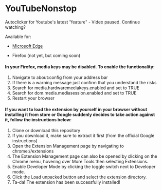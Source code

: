 # YouTubeNonstop


Autoclicker for Youtube's latest "feature" - Video paused. Continue watching?

Available for:

- [Microsoft Edge](https://microsoftedge.microsoft.com/addons/detail/youtube-nonstop/ddobgngkifgapahlheghhckckkcgpikf) 

- Firefox (not yet, but coming soon)

#### In your Firefox, media keys may be disabled. To enable the functionality:

1. Navigate to about:config from your address bar
2. If there is a warning message just confirm that you understand the risks 
3. Search for media.hardwaremediakeys.enabled and set to TRUE
4. Search for dom.media.mediasession.enabled and set to TRUE
5. Restart your browser

#### If you want to load the extension by yourself in your browser without installing it from store or Google suddenly decides to take action against it, follow the instructions below:

1. Clone or download this repository
2. If you download it, make sure to extract it first
   (from the official Google instructions)
3. Open the Extension Management page by navigating to chrome://extensions
4. The Extension Management page can also be opened by clicking on the Chrome menu, hovering over More Tools then selecting Extensions.
5. Enable Developer Mode by clicking the toggle switch next to Developer mode.
6. Click the Load unpacked button and select the extension directory.
7. Ta-da! The extension has been successfully installed!
